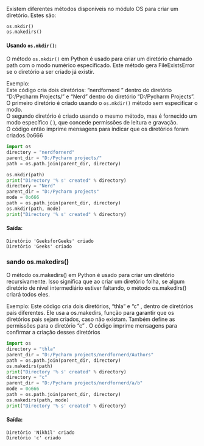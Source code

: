 Existem diferentes métodos disponíveis no módulo OS para criar um diretório. Estes são:

`os.mkdir()`<br>
`os.makedirs()`<br>

#### Usando `os.mkdir()`:

O método `os.mkdir()` em Python é usado para criar um diretório chamado path com o modo numérico especificado. Este método gera FileExistsError se o diretório a ser criado já existir.

Exemplo:<br>
Este código cria dois diretórios: “nerdfornerd ” dentro do diretório “D:/Pycharm Projects/” e “Nerd” dentro do diretório “D:/Pycharm Projects”.<br>
O primeiro diretório é criado usando o `os.mkdir()` método sem especificar o modo.<br>
O segundo diretório é criado usando o mesmo método, mas é fornecido um modo específico ( ), que concede permissões de leitura e gravação.<br>
O código então imprime mensagens para indicar que os diretórios foram criados.0o666

```python
import os
directory = "nerdfornerd"
parent_dir = "D:/Pycharm projects/"
path = os.path.join(parent_dir, directory)

os.mkdir(path)
print("Directory '% s' created" % directory)
directory = "Nerd"
parent_dir = "D:/Pycharm projects"
mode = 0o666
path = os.path.join(parent_dir, directory)
os.mkdir(path, mode)
print("Directory '% s' created" % directory)
```

#### Saída:

```
Diretório 'GeeksforGeeks' criado 
Diretório 'Geeks' criado
```

### sando os.makedirs()

O método os.makedirs() em Python é usado para criar um diretório recursivamente. Isso significa que ao criar um diretório folha, se algum diretório de nível intermediário estiver faltando, o método os.makedirs() criará todos eles.

Exemplo:  Este código cria dois diretórios, “thla” e “c” , dentro de diretórios pais diferentes. Ele usa a os.makedirs, função para garantir que os diretórios pais sejam criados, caso não existam. Também define as permissões para o diretório “c” . O código imprime mensagens para confirmar a criação desses diretórios

```python
import os
directory = "thla"
parent_dir = "D:/Pycharm projects/nerdfornerd/Authors"
path = os.path.join(parent_dir, directory)
os.makedirs(path)
print("Directory '% s' created" % directory)
directory = "c"
parent_dir = "D:/Pycharm projects/nerdfornerd/a/b"
mode = 0o666
path = os.path.join(parent_dir, directory)
os.makedirs(path, mode)
print("Directory '% s' created" % directory)
```

#### Saída:

```
Diretório 'Nikhil' criado
Diretório 'c' criado
```
